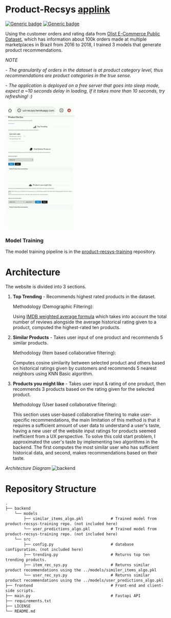 # Product-Recsys <a href="http://product-recsys.herokuapp.com/" target="_blank">applink</a>
[![Generic badge](https://img.shields.io/badge/API-Fastapi-<COLOR>.svg)](https://shields.io/) [![Generic badge](https://img.shields.io/badge/License-MIT-<COLOR>.svg)](https://shields.io/) 

Using the customer orders and rating data from [Olist E-Commerce Public Dataset](https://www.kaggle.com/olistbr/brazilian-ecommerce), which has information about 100k orders made at multiple marketplaces in Brazil from 2016 to 2018, I trained 3 models that generate product recommendations.

*NOTE* 

*- The granularity of orders in the dataset is at product category level, thus recommendations are product categories in the true sense.*

*- The application is deployed on a free server that goes into sleep mode, expect a ~10 seconds delay in loading, If it takes more than 10 seconds, try refreshing! :)*

![gif](https://github.com/abhijitpai000/product-recsys/blob/main/sample2.gif)


### Model Training
The model training pipeline is in the [product-recsys-training](https://github.com/abhijitpai000/product-recsys-training) repository.

# Architecture
The website is divided into 3 sections.
1. **Top Trending** - Recommends highest rated products in the dataset.

      Methodology (Demographic Filtering):
      
      Using [IMDB weighted average formula](https://help.imdb.com/article/imdb/track-movies-tv/ratings-faq/G67Y87TFYYP6TWAV#calculatetop) which takes into account the total number of reviews alongside the average historical rating given to a product, computed the highest-rated ten products.
      
2. **Similar Products** - Takes user input of one product and recommends 5 similar products.

      Methodology (Item based collaborative filtering):
      
      Computes cosine similarity between selected product and others based on historical ratings given by customers and recommends 5 nearest neighbors using KNN Basic algorithm.

3. **Products you might like** - Takes user input & rating of one product, then recommends 3 products based on the rating given for the selected product.

      Methodology (User based collaborative filtering):
      
      This section uses user-based collaborative filtering to make user-specific recommendations, the main limitation of this method is that it requires a sufficient amount of user data to understand a user's taste, having a new user of the website input ratings for products seemed inefficient from a UX perspective. To solve this cold start problem, I approximated the user's taste by implementing two algorithms in the backend. The first computes the most similar user who has sufficient historical data, and second, makes recommendations based on their taste.

*Architecture Diagram*
<img src="https://github.com/abhijitpai000/product_recommendation_system/blob/main/figures/backend_architecture.png?raw=true" alt="backend" width="918" height="429"/>

# Repository Structure
    .
    ├── backend
        └── models                                
            ├── similar_items_algo.pkl            # Trained model from product-recsys-training repo. (not included here)
            └── user_predictions_algo.pkl         # Trained model from product-recsys-training repo. (not included here)
        └── src
            ├── config.py                         # database configuration. (not included here)
            ├── trending.py                       # Returns top ten trending products.
            ├── item_rec_sys.py                   # Returns similar product recommendations using the ../models/similer_items_algo.pkl
            └── user_rec_sys.py                   # Returns similar product recommendations using the ../models/user_predictions_algo.pkl
    ├── frontend                                  # Front-end and client-side scripts.
    ├── main.py                                   # Fastapi API
    ├── requirements.txt                          
    ├── LICENSE
    └── README.md
